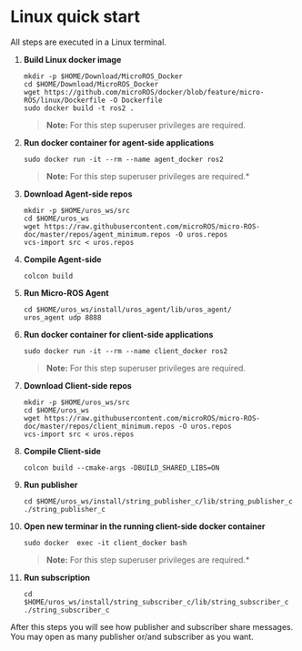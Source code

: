 # Linux quick start

All steps are executed in a Linux terminal.

1. **Build Linux docker image**

    ```shell
    mkdir -p $HOME/Download/MicroROS_Docker
    cd $HOME/Download/MicroROS_Docker
    wget https://github.com/microROS/docker/blob/feature/micro-ROS/linux/Dockerfile -O Dockerfile
    sudo docker build -t ros2 .
    ```
     >**Note:** For this step superuser privileges are required.

1. **Run docker container for agent-side applications**

    ```shell
    sudo docker run -it --rm --name agent_docker ros2
    ```
     >**Note:** For this step superuser privileges are required.*

1. **Download Agent-side repos**

    ```shell
    mkdir -p $HOME/uros_ws/src
    cd $HOME/uros_ws
    wget https://raw.githubusercontent.com/microROS/micro-ROS-doc/master/repos/agent_minimum.repos -O uros.repos
    vcs-import src < uros.repos
    ```

1. **Compile Agent-side**

    ```shell
    colcon build
    ```

1. **Run Micro-ROS Agent**

    ```shell
    cd $HOME/uros_ws/install/uros_agent/lib/uros_agent/
    uros_agent udp 8888
    ```

1. **Run docker container for client-side applications**

    ```shell
    sudo docker run -it --rm --name client_docker ros2
    ```
     >**Note:** For this step superuser privileges are required.

1. **Download Client-side repos**

    ```shell
    mkdir -p $HOME/uros_ws/src
    cd $HOME/uros_ws
    wget https://raw.githubusercontent.com/microROS/micro-ROS-doc/master/repos/client_minimum.repos -O uros.repos
    vcs-import src < uros.repos
    ```

1. **Compile Client-side**

    ```shell
    colcon build --cmake-args -DBUILD_SHARED_LIBS=ON
    ```

1. **Run publisher**

    ```shell
    cd $HOME/uros_ws/install/string_publisher_c/lib/string_publisher_c
    ./string_publisher_c
    ```

1. **Open new terminar in the running client-side docker container**

    ```shell
    sudo docker  exec -it client_docker bash
    ```
     >**Note:** For this step superuser privileges are required.*

1. **Run subscription**

    ```shell
    cd $HOME/uros_ws/install/string_subscriber_c/lib/string_subscriber_c
    ./string_subscriber_c
    ```

After this steps you will see how publisher and subscriber share messages.
You may open as many publisher or/and subscriber as you want.